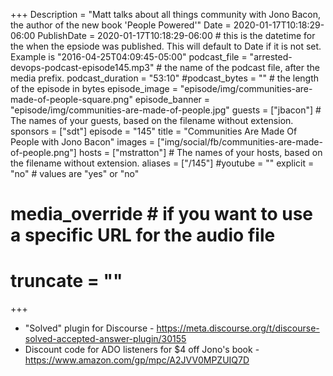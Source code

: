 +++
Description = "Matt talks about all things community with Jono Bacon, the author of the new book 'People Powered'"
Date = 2020-01-17T10:18:29-06:00
PublishDate = 2020-01-17T10:18:29-06:00 # this is the datetime for the when the epsiode was published. This will default to Date if it is not set. Example is "2016-04-25T04:09:45-05:00"
podcast_file = "arrested-devops-podcast-episode145.mp3" # the name of the podcast file, after the media prefix.
podcast_duration = "53:10"
#podcast_bytes = "" # the length of the episode in bytes
episode_image = "episode/img/communities-are-made-of-people-square.png"
episode_banner = "episode/img/communities-are-made-of-people.jpg"
guests = ["jbacon"] # The names of your guests, based on the filename without extension.
sponsors = ["sdt"]
episode = "145"
title = "Communities Are Made Of People with Jono Bacon"
images = ["img/social/fb/communities-are-made-of-people.png"]
hosts = ["mstratton"] # The names of your hosts, based on the filename without extension.
aliases = ["/145"]
#youtube = ""
explicit = "no" # values are "yes" or "no"
# media_override # if you want to use a specific URL for the audio file
# truncate = ""
+++
- "Solved" plugin for Discourse - https://meta.discourse.org/t/discourse-solved-accepted-answer-plugin/30155
- Discount code for ADO listeners for $4 off Jono's book - https://www.amazon.com/gp/mpc/A2JVV0MPZUIQ7D


